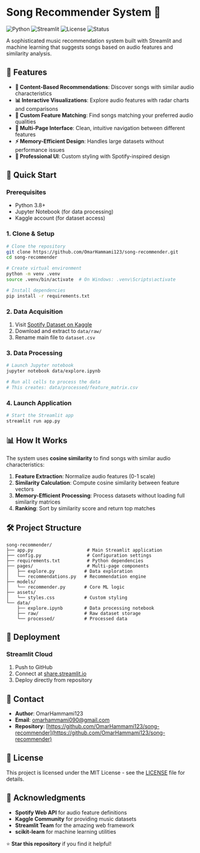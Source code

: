 # Song Recommender System 🎵

![Python](https://img.shields.io/badge/python-3.8+-blue.svg)
![Streamlit](https://img.shields.io/badge/streamlit-1.30.0+-red.svg)
![License](https://img.shields.io/badge/license-MIT-green.svg)
![Status](https://img.shields.io/badge/status-active-brightgreen.svg)

A sophisticated music recommendation system built with Streamlit and machine learning that suggests songs based on audio features and similarity analysis.

## 🎯 Features

- **🎵 Content-Based Recommendations**: Discover songs with similar audio characteristics
- **📊 Interactive Visualizations**: Explore audio features with radar charts and comparisons
- **🎯 Custom Feature Matching**: Find songs matching your preferred audio qualities
- **🎪 Multi-Page Interface**: Clean, intuitive navigation between different features
- **⚡ Memory-Efficient Design**: Handles large datasets without performance issues
- **🎨 Professional UI**: Custom styling with Spotify-inspired design

## 🚀 Quick Start

### Prerequisites

- Python 3.8+
- Jupyter Notebook (for data processing)
- Kaggle account (for dataset access)

### 1. Clone & Setup

```bash
# Clone the repository
git clone https://github.com/OmarHammami123/song-recommender.git
cd song-recommender

# Create virtual environment
python -m venv .venv
source .venv/bin/activate  # On Windows: .venv\Scripts\activate

# Install dependencies
pip install -r requirements.txt
```

### 2. Data Acquisition

1. Visit [Spotify Dataset on Kaggle](https://www.kaggle.com/datasets/yamaerenay/spotify-dataset-19212020-160k-tracks)
2. Download and extract to `data/raw/`
3. Rename main file to `dataset.csv`

### 3. Data Processing

```bash
# Launch Jupyter notebook
jupyter notebook data/explore.ipynb

# Run all cells to process the data
# This creates: data/processed/feature_matrix.csv
```

### 4. Launch Application

```bash
# Start the Streamlit app
streamlit run app.py
```

## 📊 How It Works

The system uses **cosine similarity** to find songs with similar audio characteristics:

1. **Feature Extraction**: Normalize audio features (0-1 scale)
2. **Similarity Calculation**: Compute cosine similarity between feature vectors
3. **Memory-Efficient Processing**: Process datasets without loading full similarity matrices
4. **Ranking**: Sort by similarity score and return top matches

## 🛠️ Project Structure

```
song-recommender/
├── app.py                    # Main Streamlit application
├── config.py                 # Configuration settings
├── requirements.txt          # Python dependencies
├── pages/                    # Multi-page components
│   ├── explore.py           # Data exploration
│   └── recommendations.py   # Recommendation engine
├── models/
│   └── recommender.py       # Core ML logic
├── assets/
│   └── styles.css           # Custom styling
└── data/
    ├── explore.ipynb        # Data processing notebook
    ├── raw/                 # Raw dataset storage
    └── processed/           # Processed data
```

## 🚀 Deployment

### Streamlit Cloud
1. Push to GitHub
2. Connect at [share.streamlit.io](https://share.streamlit.io)
3. Deploy directly from repository

## 📧 Contact

- **Author**: OmarHammami123
- **Email**: [omarhammami090@gmail.com](mailto:omarhammami090@gmail.com)
- **Repository**: [https://github.com/OmarHammami123/song-recommender](https://github.com/OmarHammami123/song-recommender)

## 📄 License

This project is licensed under the MIT License - see the [LICENSE](LICENSE) file for details.

## 🙏 Acknowledgments

- **Spotify Web API** for audio feature definitions
- **Kaggle Community** for providing music datasets
- **Streamlit Team** for the amazing web framework
- **scikit-learn** for machine learning utilities

⭐ **Star this repository** if you find it helpful!
